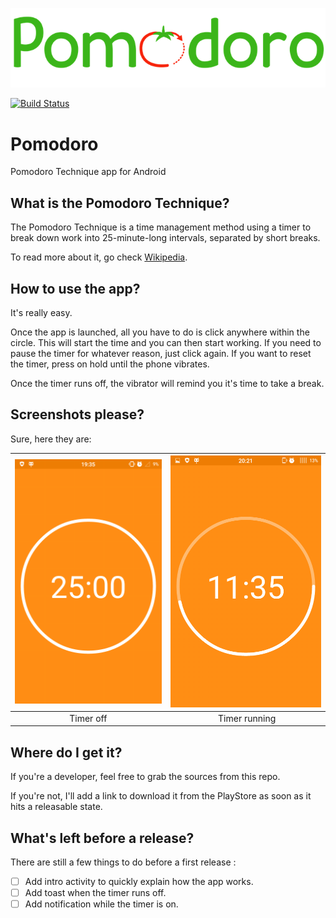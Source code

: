 ![Logo](app/src/main/res/drawable-xhdpi/pomodoro.png)

[![Build Status](https://magnum.travis-ci.com/Crapoo/pomodoro.svg?token=yJBmbVBshhaMztbgxQd2&branch=master)](https://magnum.travis-ci.com/Crapoo/pomodoro)

# Pomodoro
Pomodoro Technique app for Android

## What is the Pomodoro Technique?
The Pomodoro Technique is a time management method using a timer to break down work into 25-minute-long intervals, separated by short breaks.

To read more about it, go check [Wikipedia](https://en.wikipedia.org/wiki/Pomodoro_Technique).

## How to use the app?
It's really easy.

Once the app is launched, all you have to do is click anywhere within the circle. This will start the time and you can then start working.
If you need to pause the timer for whatever reason, just click again. If you want to reset the timer, press on hold until the phone vibrates.

Once the timer runs off, the vibrator will remind you it's time to take a break.

## Screenshots please?
Sure, here they are:

|![Timer off, 25 minutes left](screenshots/timerOff.png)|![Timer runnning, getting closer to a break!](screenshots/timerRun.png)|
|:-:|:-:|
|Timer off| Timer running|

## Where do I get it?
If you're a developer, feel free to grab the sources from this repo.

If you're not, I'll add a link to download it from the PlayStore as soon as it hits a releasable state.


## What's left before a release?
There are still a few things to do before a first release :

- [ ] Add intro activity to quickly explain how the app works.
- [ ] Add toast when the timer runs off.
- [ ] Add notification while the timer is on.
